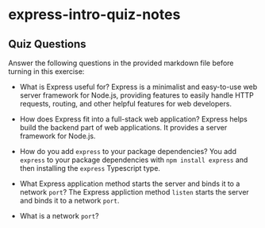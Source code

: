 # express-intro-quiz-notes

## Quiz Questions

Answer the following questions in the provided markdown file before turning in this exercise:

- What is Express useful for?
  Express is a minimalist and easy-to-use web server framework for Node.js, providing features to easily handle HTTP requests, routing, and other helpful features for web developers.

- How does Express fit into a full-stack web application?
  Express helps build the backend part of web applications. It provides a server framework for Node.js.

- How do you add `express` to your package dependencies?
  You add `express` to your package dependencies with `npm install express` and then installing the `express` Typescript type.

- What Express application method starts the server and binds it to a network `port`?
  The Express appliction method `listen` starts the server and binds it to a network `port`.

- What is a network `port`?

